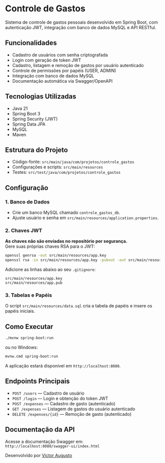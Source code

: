 # Controle de Gastos

Sistema de controle de gastos pessoais desenvolvido em Spring Boot, com autenticação JWT, integração com banco de dados MySQL e API RESTful.

## Funcionalidades

- Cadastro de usuários com senha criptografada
- Login com geração de token JWT
- Cadastro, listagem e remoção de gastos por usuário autenticado
- Controle de permissões por papéis (USER, ADMIN)
- Integração com banco de dados MySQL
- Documentação automática via Swagger/OpenAPI

## Tecnologias Utilizadas

- Java 21
- Spring Boot 3
- Spring Security (JWT)
- Spring Data JPA
- MySQL
- Maven

## Estrutura do Projeto

- Código-fonte: `src/main/java/com/projetos/controle_gastos`
- Configurações e scripts: `src/main/resources`
- Testes: `src/test/java/com/projetos/controle_gastos`

## Configuração

### 1. Banco de Dados

- Crie um banco MySQL chamado `controle_gastos_db`.
- Ajuste usuário e senha em `src/main/resources/application.properties`.

### 2. Chaves JWT

**As chaves não são enviadas no repositório por segurança.**  
Gere suas próprias chaves RSA para o JWT:

```sh
openssl genrsa -out src/main/resources/app.key
openssl rsa -in src/main/resources/app.key -pubout -out src/main/resources/app.pub
```

Adicione as linhas abaixo ao seu `.gitignore`:

```
src/main/resources/app.key
src/main/resources/app.pub
```

### 3. Tabelas e Papéis

O script `src/main/resources/data.sql` cria a tabela de papéis e insere os papéis iniciais.

## Como Executar

```sh
./mvnw spring-boot:run
```
ou no Windows:
```sh
mvnw.cmd spring-boot:run
```

A aplicação estará disponível em `http://localhost:8080`.

## Endpoints Principais

- `POST /users` — Cadastro de usuário
- `POST /login` — Login e obtenção do token JWT
- `POST /expenses` — Cadastro de gasto (autenticado)
- `GET /expenses` — Listagem de gastos do usuário autenticado
- `DELETE /expenses/{id}` — Remoção de gasto (autenticado)

## Documentação da API

Acesse a documentação Swagger em:  
`http://localhost:8080/swagger-ui/index.html`

Desenvolvido por [Victor Augusto](https://github.com/VictorASDev)